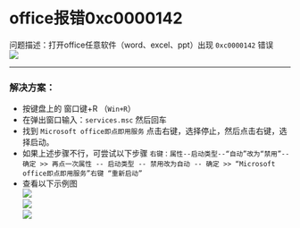 # office报错0xc0000142  
问题描述：打开office任意软件（word、excel、ppt）出现 `0xc0000142` 错误  
![](assets/003/006-1622439956712.png)

------------
### 解决方案：
- 按键盘上的 窗口键+R （`Win+R`）
- 在弹出窗口输入：`services.msc` 然后回车
- 找到 `Microsoft office即点即用服务` 点击右键，选择停止，然后点击右键，选择启动。
- 如果上述步骤不行，可尝试以下步骤 `右键：属性--启动类型--“自动”改为“禁用”-- 确定 >> 再点一次属性 -- 启动类型 -- 禁用改为自动 -- 确定 >> “Microsoft office即点即用服务”右键 “重新启动”`
- 查看以下示例图  
![](assets/003/006-1622439963842.png)  
![](assets/003/006-1622439970553.png)  
![](assets/003/006-1622439976953.png)